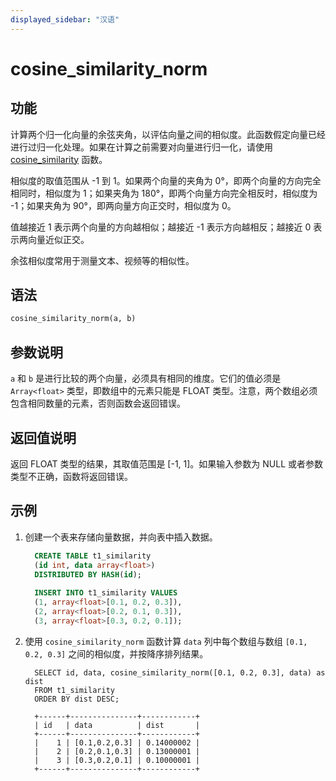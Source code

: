 ```yaml
---
displayed_sidebar: "汉语"
---
```


# cosine_similarity_norm

## 功能

计算两个归一化向量的余弦夹角，以评估向量之间的相似度。此函数假定向量已经进行过归一化处理。如果在计算之前需要对向量进行归一化，请使用 [cosine_similarity](./cos_similarity.md) 函数。

相似度的取值范围从 -1 到 1。如果两个向量的夹角为 0°，即两个向量的方向完全相同时，相似度为 1；如果夹角为 180°，即两个向量方向完全相反时，相似度为 -1；如果夹角为 90°，即两向量方向正交时，相似度为 0。

值越接近 1 表示两个向量的方向越相似；越接近 -1 表示方向越相反；越接近 0 表示两向量近似正交。

余弦相似度常用于测量文本、视频等的相似性。

## 语法

```Haskell
cosine_similarity_norm(a, b)
```

## 参数说明

`a` 和 `b` 是进行比较的两个向量，必须具有相同的维度。它们的值必须是 `Array<float>` 类型，即数组中的元素只能是 FLOAT 类型。注意，两个数组必须包含相同数量的元素，否则函数会返回错误。

## 返回值说明

返回 FLOAT 类型的结果，其取值范围是 [-1, 1]。如果输入参数为 NULL 或者参数类型不正确，函数将返回错误。

## 示例

1. 创建一个表来存储向量数据，并向表中插入数据。

    ```SQL
      CREATE TABLE t1_similarity 
      (id int, data array<float>)
      DISTRIBUTED BY HASH(id);
      
      INSERT INTO t1_similarity VALUES
      (1, array<float>[0.1, 0.2, 0.3]), 
      (2, array<float>[0.2, 0.1, 0.3]), 
      (3, array<float>[0.3, 0.2, 0.1]);
    ```

2. 使用 `cosine_similarity_norm` 函数计算 `data` 列中每个数组与数组 `[0.1, 0.2, 0.3]` 之间的相似度，并按降序排列结果。

    ```Plain
      SELECT id, data, cosine_similarity_norm([0.1, 0.2, 0.3], data) as dist
      FROM t1_similarity 
      ORDER BY dist DESC;
      
      +------+---------------+------------+
      | id   | data          | dist       |
      +------+---------------+------------+
      |    1 | [0.1,0.2,0.3] | 0.14000002 |
      |    2 | [0.2,0.1,0.3] | 0.13000001 |
      |    3 | [0.3,0.2,0.1] | 0.10000001 |
      +------+---------------+------------+
    ```